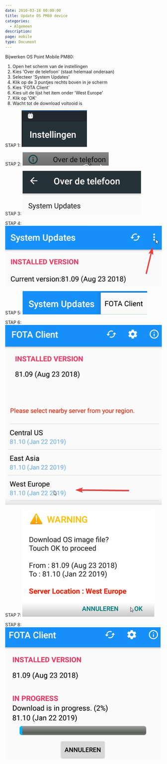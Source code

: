 ```yaml
---
date: 2010-03-18 00:00:00
title: Update OS PM80 device
categories:
  - Algemeen
description:
page: mobile
type: Document
---
```


Bijwerken OS Point Mobile PM80:

1. Open het scherm van de instellingen
2. Kies 'Over de telefoon' (staat helemaal onderaan)
3. Selecteer 'System Updates'
4. Klik op de 3 puntjes rechts boven in je scherm
5. Kies 'FOTA Client'
6. Kies uit de lijst het item onder 'West Europe'
7. Klik op 'OK'
8. Wacht tot de download voltooid is



STAP 1: 
![](/images/2019-03-18-08-51-45.png)

STAP 2:
![](/images/2019-03-18-08-53-09.png)

STAP 3:
![](/images/2019-03-18-08-53-20.png)

STAP 4:
![](/images/2019-03-18-08-54-07.png)

STAP 5:
![](/images/2019-03-18-08-54-18.png)

STAP 6:
![](/images/2019-03-18-08-54-36.png)

STAP 7:
![](/images/2019-03-18-08-54-55.png)

STAP 8:
![](/images/2019-03-18-08-55-35.png)
